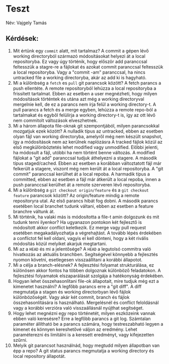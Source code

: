 # Teszt

Név: Vajgely Tamás 

## Kérdések:

1. Mit értünk egy `commit` alatt, mit tartalmaz?
A commit a gépen lévő working directoryból származó módosításokat helyezi át a local repositoryba. Ez vagy úgy történik, hogy először add paranccsal feltesszük a stagre-re a fájlokat és azokat commit paranccsal feltesszük a local repositoryba. Vagy a "commit -am" paranccsal, ha nincs untracked file a working directoryba, akár az add ki is hagyható.  
1. Mi a különbség a `fetch` es `pull` git parancsok között?
A fetch parancs a push ellentéte. A remote repositoryból lehúzza a local repositoryba a frissített tartalmat. Ebben az esetben a user megnézheti, hogy milyen módosítások történtek és utána azt még a working directoryval mergelnie kell, de ez a parancs nem írja felül a working directory-t. A pull parancs a fetch és a merge egyben, lehúzza a remote repo-ból a tartalmakat és egyből felülírja a working directory-t is, így az ott lévő nem commitolt változások elveszhetnek. 
1. Mi a három állapota file-oknak git szempontjából, milyen parancsokkal mozgatjuk ezek között?
A nulladik típus az untracked, ebben az esetben olyan fájl van working directoryba, amelyről még nem készült snapshot, így a módosítások nem az kerülnek naplózásra
A tracked fájlok közül az első megkülönböztetés lehet modified vagy unmodified. Előbbi jelenti, ha módosult a fájl, utóbbi ha nem történt benne változás. A modified fájlokat a "git add" paranccsal tudjuk áthelyezni a stagere. 
A második típus staged/cached. Ebben az esetben a korábban változtatott fájl már felkerült a stagere, viszont még nem került át a local repositoryba. A "git commit" paranccsal kerülhet át a local repoba.
A harmadik típus a committed, ebben az esetben a fájl már átkerült a local repoba, innen a push paranccsal kerülhet át a remote szerveren lévő repositoryba.   
1. Mi a különbség a `git checkout origin/feature` és a `git checkout feature` parancsok között?
Az origin/feature mindig a remote repositoryra utal. Az első parancs hibát fog dobni. A második parancs esetében local branchet tudunk váltani, ebben az esetben a feature branchre váltunk át.
1. Mi történik, ha valaki más is módosította a file-t amin dolgozunk és mit tudunk tenni ilyenkor?
Ha ugyanazon pontokon két fejlesztő is módosított akkor conflict keletkezik. Ez merge vagy pull request esetében megakadályozhatja a végrehajtást. A tovább lépés érdekében a conflictot fel kell oldani, vagyis el kell dönteni, hogy a két rivális módosítás közül melyiket akarjuk megtartani.
1. Mi az a `HEAD` és mi a jelentősége?
A `HEAD` a legutolsó commitra való hivatkozás az aktuális branchben. Segítségével könnyebb a fejlesztés nyomon követni, esetlegesen visszaállítani a korábbi állapotot. 
1. Mi a célja a branch-elésnek?
A fejlesztési folyamat strukturálása, ez különösen akkor fontos ha többen dolgoznak különböző feladatokon. A fejlesztési folyamatok elszaparálását szolgája a hatékonyság érdekében. 
1. Hogyan lehet összehasonlítani file-ok állapotait, mire tudjuk még ezt a kimenetet használni?
A legfőbb parancs erre a "git diff". A diff megmutatja a stagen és working directorbyan lévő fájlok különbözőségét. Vagy akár két commit, branch és fájlok összehasonlítására is használható. Mergelésnél és conflict feloldásnál vagy a korábbi verzióra való visszaállásnál nyújthat segítséget.  
1. Hogy lehet megnézni egy repo történetét, milyen eszközeink vannak ebben való keresésre?
Erre a legfőbb parancs a git log. Számtalan paraméter állítható be a parancs számára, hogy testreszabható legyen a kimenet és könnyen kereshetővé váljon az eredmény. Lehet paraméterezni és limitálni is a keresett eredményt, vagy kifejezetten szűrni. 
1. Melyik git parancsot használnád, hogy megtudd milyen állapotban van épp a repo?
A git status parancs megmutatja a working directory és local repository állapotát.
